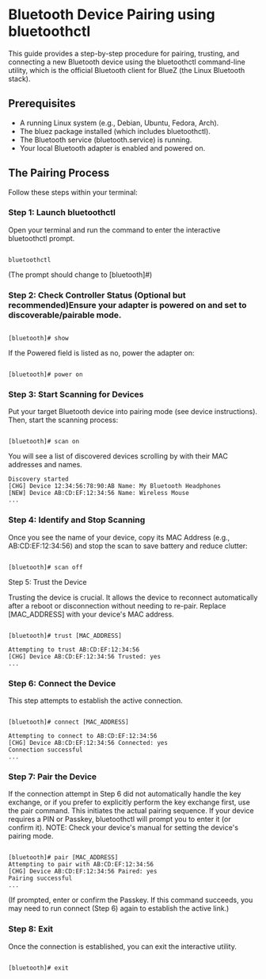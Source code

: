 # Bluetooth Device Pairing using bluetoothctl

This guide provides a step-by-step procedure for pairing, trusting, and connecting a new Bluetooth device using the bluetoothctl command-line utility, which is the official Bluetooth client for BlueZ (the Linux Bluetooth stack).

## Prerequisites

- A running Linux system (e.g., Debian, Ubuntu, Fedora, Arch).
- The bluez package installed (which includes bluetoothctl).
- The Bluetooth service (bluetooth.service) is running. 
- Your local Bluetooth adapter is enabled and powered on.

## The Pairing Process

Follow these steps within your terminal:

### Step 1: Launch bluetoothctl

Open your terminal and run the command to enter the interactive bluetoothctl prompt.

```

bluetoothctl

```

(The prompt should change to [bluetooth]#)

### Step 2: Check Controller Status (Optional but recommended)Ensure your adapter is powered on and set to discoverable/pairable mode.

```

[bluetooth]# show

```

If the Powered field is listed as no, power the adapter on:

```

[bluetooth]# power on

```

### Step 3: Start Scanning for Devices

Put your target Bluetooth device into pairing mode (see device instructions). Then, start the scanning process:

```

[bluetooth]# scan on

```


You will see a list of discovered devices scrolling by with their MAC addresses and names.

```
Discovery started
[CHG] Device 12:34:56:78:90:AB Name: My Bluetooth Headphones
[NEW] Device AB:CD:EF:12:34:56 Name: Wireless Mouse
...
```


### Step 4: Identify and Stop Scanning

Once you see the name of your device, copy its MAC Address (e.g., AB:CD:EF:12:34:56) and stop the scan to save battery and reduce clutter:

```

[bluetooth]# scan off

```


Step 5: Trust the Device

Trusting the device is crucial. It allows the device to reconnect automatically after a reboot or disconnection without needing to re-pair. Replace [MAC_ADDRESS] with your device's MAC address.

```

[bluetooth]# trust [MAC_ADDRESS]

Attempting to trust AB:CD:EF:12:34:56
[CHG] Device AB:CD:EF:12:34:56 Trusted: yes
...

```

### Step 6: Connect the Device 

This step attempts to establish the active connection. 

```

[bluetooth]# connect [MAC_ADDRESS]

Attempting to connect to AB:CD:EF:12:34:56
[CHG] Device AB:CD:EF:12:34:56 Connected: yes
Connection successful
...
```

### Step 7: Pair the Device

If the connection attempt in Step 6 did not automatically handle the key exchange, or if you prefer to explicitly perform the key exchange first, use the pair command. This initiates the actual pairing sequence. If your device requires a PIN or Passkey, bluetoothctl will prompt you to enter it (or confirm it). NOTE: Check your device's manual for setting the device's pairing mode.

```

[bluetooth]# pair [MAC_ADDRESS]
Attempting to pair with AB:CD:EF:12:34:56
[CHG] Device AB:CD:EF:12:34:56 Paired: yes
Pairing successful
...

```

(If prompted, enter or confirm the Passkey. If this command succeeds, you may need to run connect (Step 6) again to establish the active link.)

### Step 8: Exit

Once the connection is established, you can exit the interactive utility.

```

[bluetooth]# exit

```
